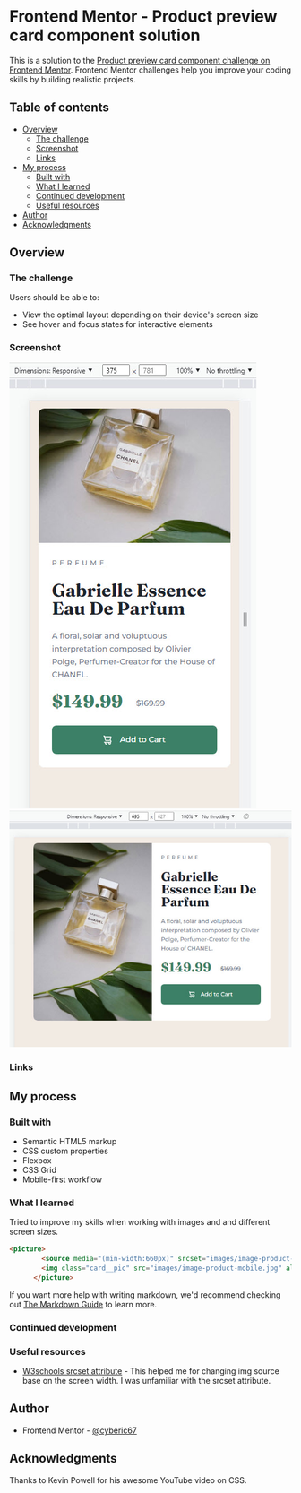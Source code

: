 # Frontend Mentor - Product preview card component solution

This is a solution to the [Product preview card component challenge on Frontend Mentor](https://www.frontendmentor.io/challenges/product-preview-card-component-GO7UmttRfa). Frontend Mentor challenges help you improve your coding skills by building realistic projects. 

## Table of contents

- [Overview](#overview)
  - [The challenge](#the-challenge)
  - [Screenshot](#screenshot)
  - [Links](#links)
- [My process](#my-process)
  - [Built with](#built-with)
  - [What I learned](#what-i-learned)
  - [Continued development](#continued-development)
  - [Useful resources](#useful-resources)
- [Author](#author)
- [Acknowledgments](#acknowledgments)



## Overview

### The challenge

Users should be able to:

- View the optimal layout depending on their device's screen size
- See hover and focus states for interactive elements

### Screenshot

![Mobile Screenshot](./design/mobile-screenshot.jpg)
![Desktop Screenshot](./design/desktop-screenshot.jpg)

### Links

## My process

### Built with

- Semantic HTML5 markup
- CSS custom properties
- Flexbox
- CSS Grid
- Mobile-first workflow


### What I learned

Tried to improve my skills when working with images and and different screen sizes.

```html
<picture>
        <source media="(min-width:660px)" srcset="images/image-product-desktop.jpg">
        <img class="card__pic" src="images/image-product-mobile.jpg" alt="Product picture">
      </picture>
```



If you want more help with writing markdown, we'd recommend checking out [The Markdown Guide](https://www.markdownguide.org/) to learn more.


### Continued development



### Useful resources

- [W3schools srcset attribute](https://www.w3schools.com/tags/att_source_srcset.asp) - This helped me for changing img source base on the screen width. I was unfamiliar with the srcset attribute.




## Author


- Frontend Mentor - [@cyberic67](https://www.frontendmentor.io/profile/cyberic67)



## Acknowledgments

Thanks to Kevin Powell for his awesome YouTube video on CSS.

